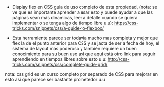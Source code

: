 * Display flex en CSS guia de uso completo de esta propiedad, (nota: se ve que es importante aprender a usar esto y puede ayudar a que las páginas sean más dinamicas, leer a detalle cuando se quiera implementar o se tenga algo de tiempo libre u.u): 
https://css-tricks.com/snippets/css/a-guide-to-flexbox/

* Esta herramiente parece ser todavía mucho mas completa y mejor que flex la de el punto anterior para CSS y se jacta de ser a fecha de hoy, el sistema de layout más poderoso y también requiere un buen conocimiento para su buen uso así que aquí está otro link para seguir aprendiendo en tiempos libres sobre esto u.u:
http://css-tricks.com/snippets/css/complete-guide-grid/

nota: css grid es un curso completo por separado de CSS para mejorar en esto así que parece ser bastante prometedor u.u 